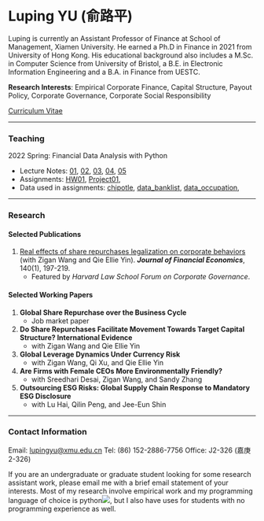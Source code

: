 # Luping YU (俞路平)

Luping is currently an Assistant Professor of Finance at School of Management, Xiamen University. He earned a Ph.D in Finance in 2021 from University of Hong Kong. His educational background also includes a M.Sc. in Computer Science from University of Bristol, a B.E. in Electronic Information Engineering and a B.A. in Finance from UESTC.

**Research Interests**: Empirical Corporate Finance, Capital Structure, Payout Policy, Corporate Governance, Corporate Social Responsibility

[Curriculum Vitae](https://lazydingding.github.io/cv.pdf)

***
### Teaching
2022 Spring: Financial Data Analysis with Python
* Lecture Notes: [01](https://lupingyu.com/FDAP/FDAP_Lecture_1.pdf), [02](https://lupingyu.com/FDAP/FDAP_2.ipynb), [03](https://lupingyu.com/FDAP/FDAP_3.ipynb), [04](https://lupingyu.com/FDAP/FDAP_4.ipynb), [05](https://lupingyu.com/FDAP/FDAP_5.ipynb)
* Assignments: [HW01](https://lupingyu.com/FDAP/HW1_with_solution.ipynb), [Project01](https://lupingyu.com/FDAP/Project_1_with_solution.ipynb), 
* Data used in assignments: [chipotle](https://lupingyu.com/FDAP/chipotle.csv), [data_banklist](https://lupingyu.com/FDAP/banklist.csv), [data_occupation](https://lupingyu.com/FDAP/occupation.csv), 

***
### Research
#### Selected Publications
1. [Real effects of share repurchases legalization on corporate behaviors](https://www.sciencedirect.com/science/article/abs/pii/S0304405X2030283X) (with Zigan Wang and Qie Ellie Yin). ***Journal of Financial Economics***, 140(1), 197-219.
    * Featured by *Harvard Law School Forum on Corporate Governance*.

#### Selected Working Papers
1. **Global Share Repurchase over the Business Cycle**
    * Job market paper
2. **Do Share Repurchases Facilitate Movement Towards Target Capital Structure? International Evidence**
    * with Zigan Wang and Qie Ellie Yin
3. **Global Leverage Dynamics Under Currency Risk**
    * with Zigan Wang, Qi Xu, and Qie Ellie Yin
4. **Are Firms with Female CEOs More Environmentally Friendly?**
    * with Sreedhari Desai, Zigan Wang, and Sandy Zhang
5. **Outsourcing ESG Risks: Global Supply Chain Response to Mandatory ESG Disclosure**
    * with Lu Hai, Qilin Peng, and Jee-Eun Shin

***
### Contact Information
Email: [lupingyu@xmu.edu.cn](mailto:lupingyu@xmu.edu.cn) 
Tel: (86) 152-2886-7756
Office: J2-326 (嘉庚2-326)

If you are an undergraduate or graduate student looking for some research assistant work, please email me with a brief email statement of your interests. Most of my research involve empirical work and my programming language of choice is python<img src="https://img.icons8.com/color/20/000000/python--v1.png">, but I also have uses for students with no programming experience as well.
